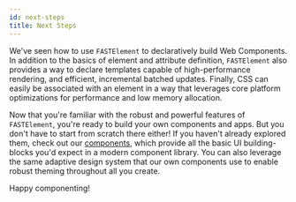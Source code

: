 ```yaml
---
id: next-steps
title: Next Steps
---
```


We've seen how to use `FASTElement` to declaratively build Web Components. In addition to the basics of element and attribute definition, `FASTElement` also provides a way to declare templates capable of high-performance rendering, and efficient, incremental batched updates. Finally, CSS can easily be associated with an element in a way that leverages core platform optimizations for performance and low memory allocation.

Now that you're familiar with the robust and powerful features of `FASTElement`, you're ready to build your own components and apps. But you don't have to start from scratch there either! If you haven't already explored them, check out our [components](/front-end-reference/components/intro/), which provide all the basic UI building-blocks you'd expect in a modern component library. You can also leverage the same adaptive design system that our own components use to enable robust theming throughout all you create.

Happy componenting!
